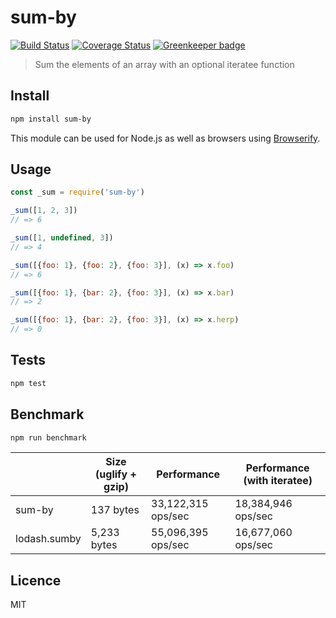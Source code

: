 # sum-by

[![Build Status](https://img.shields.io/travis/queicherius/sum-by.svg?style=flat-square)](https://travis-ci.org/queicherius/sum-by)
[![Coverage Status](https://img.shields.io/codecov/c/github/queicherius/sum-by/master.svg?style=flat-square)](https://codecov.io/github/queicherius/sum-by) [![Greenkeeper badge](https://badges.greenkeeper.io/queicherius/sum-by.svg)](https://greenkeeper.io/)

> Sum the elements of an array with an optional iteratee function

## Install

```bash
npm install sum-by
```

This module can be used for Node.js as well as browsers using [Browserify](https://github.com/substack/browserify-handbook#how-node_modules-works).

## Usage

```js
const _sum = require('sum-by')

_sum([1, 2, 3])
// => 6

_sum([1, undefined, 3])
// => 4

_sum([{foo: 1}, {foo: 2}, {foo: 3}], (x) => x.foo)
// => 6

_sum([{foo: 1}, {bar: 2}, {foo: 3}], (x) => x.bar)
// => 2

_sum([{foo: 1}, {bar: 2}, {foo: 3}], (x) => x.herp)
// => 0
```

## Tests

```bash
npm test
```

## Benchmark

```bash
npm run benchmark
```

|                       | Size (uglify + gzip) | Performance        | Performance (with iteratee) |
|-----------------------|----------------------|--------------------|-----------------------------|
| sum-by                | 137 bytes            | 33,122,315 ops/sec | 18,384,946 ops/sec           |
| lodash.sumby          | 5,233 bytes          | 55,096,395 ops/sec | 16,677,060 ops/sec           |

## Licence

MIT

